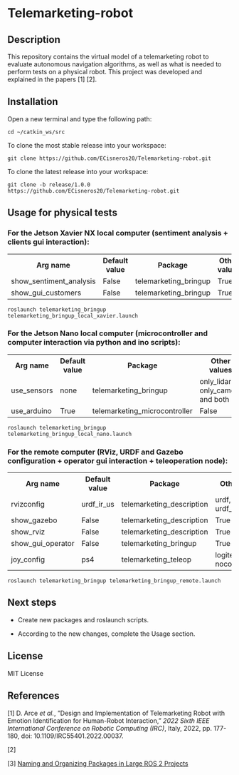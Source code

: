 # Telemarketing-robot

## Description

 This repository contains the virtual model of a telemarketing robot to evaluate autonomous navigation algorithms, as well as what is needed to perform tests on a physical robot. This project was developed and explained in the papers [1] [2].

## Installation

Open a new terminal and type the following path:

    cd ~/catkin_ws/src

To clone the most stable release into your workspace:

    git clone https://github.com/ECisneros20/Telemarketing-robot.git

To clone the latest release into your workspace:

    git clone -b release/1.0.0 https://github.com/ECisneros20/Telemarketing-robot.git

## Usage for physical tests

### For the Jetson Xavier NX local computer (sentiment analysis + clients gui interaction):

<table align="center">
  <tr>
    <th>Arg name</th>
    <th>Default value</th>
    <th>Package</th>
    <th>Other values</th>
  </tr>
  <tr>
    <td>show_sentiment_analysis</td>
    <td>False</td>
    <td>telemarketing_bringup</td>
    <td>True</td>
  </tr>
  <tr>
    <td>show_gui_customers</td>
    <td>False</td>
    <td>telemarketing_bringup</td>
    <td>True</td>
  </tr>
</table>

    roslaunch telemarketing_bringup telemarketing_bringup_local_xavier.launch

### For the Jetson Nano local computer (microcontroller and computer interaction via python and ino scripts):

<table align="center">
  <tr>
    <th>Arg name</th>
    <th>Default value</th>
    <th>Package</th>
    <th>Other values</th>
  </tr>
  <tr>
    <td>use_sensors</td>
    <td>none</td>
    <td>telemarketing_bringup</td>
    <td>only_lidar, only_camera and both</td>
  </tr>
  <tr>
    <td>use_arduino</td>
    <td>True</td>
    <td>telemarketing_microcontroller</td>
    <td>False</td>
  </tr>
</table>

    roslaunch telemarketing_bringup telemarketing_bringup_local_nano.launch

### For the remote computer (RViz, URDF and Gazebo configuration + operator gui interaction + teleoperation node):

  <arg name="rvizconfig" default="urdf_ir_us"/>
  <arg name="show_gazebo" default="False"/>
  <arg name="show_rviz" default="False"/>
  <arg name="show_gui_operator" default="False"/>
  <arg name="joy_config" default="ps4"/>


<table align="center">
  <tr>
    <th>Arg name</th>
    <th>Default value</th>
    <th>Package</th>
    <th>Other values</th>
  </tr>
  <tr>
    <td>rvizconfig</td>
    <td>urdf_ir_us</td>
    <td>telemarketing_description</td>
    <td>urdf, urdf_all_sensors</td>
  </tr>
  <tr>
    <td>show_gazebo</td>
    <td>False</td>
    <td>telemarketing_description</td>
    <td>True</td>
  </tr>
  <tr>
    <td>show_rviz</td>
    <td>False</td>
    <td>telemarketing_description</td>
    <td>True</td>
  </tr>
  <tr>
    <td>show_gui_operator</td>
    <td>False</td>
    <td>telemarketing_bringup</td>
    <td>True</td>
  </tr>
  <tr>
    <td>joy_config</td>
    <td>ps4</td>
    <td>telemarketing_teleop</td>
    <td>logitech, ps4-nocontrol</td>
  </tr>
</table>

    roslaunch telemarketing_bringup telemarketing_bringup_remote.launch

## Next steps

- Create new packages and roslaunch scripts.

- According to the new changes, complete the Usage section.

## License

MIT License

## References

[1] D. Arce <em>et al.</em>, ”Design and Implementation of Telemarketing Robot with Emotion Identification for Human-Robot Interaction,” <em>2022 Sixth IEEE International Conference on Robotic Computing (IRC)</em>, Italy, 2022, pp. 177-180, doi: 10.1109/IRC55401.2022.00037.

[2] 

[3] <a href = "https://automaticaddison.com/naming-and-organizing-packages-in-large-ros-2-projects/">Naming and Organizing Packages in Large ROS 2 Projects</a>
